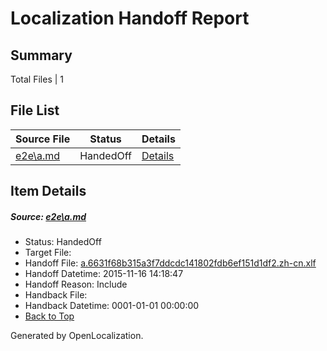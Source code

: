 # <a name='report-top'></a> Localization Handoff Report

## Summary
 Total Files | 1

## File List
 Source File | Status | Details 
 ----------- | ------ | ------- 
 [e2e\a.md](https://github.com/OpenLocalizationTest/oltest/blob/48c60ab58e39b43b3bb4c0e3a8c871ee969087fc/e2e/a.md) | HandedOff | [Details](#080e7166119a2306af853a5c684031fb24161b9a1)

## Item Details
##### <a name='080e7166119a2306af853a5c684031fb24161b9a1'></a> Source: [e2e\a.md](https://github.com/OpenLocalizationTest/oltest/blob/48c60ab58e39b43b3bb4c0e3a8c871ee969087fc/e2e/a.md)
* Status: HandedOff
* Target File: 
* Handoff File: [a.6631f68b315a3f7ddcdc141802fdb6ef151d1df2.zh-cn.xlf](https://github.com/OpenLocalizationTestOrg/olhandoff/blob/0b297109609b61a779886ccfe9f1317bf887f525/ol-handoff/OpenLocalizationTestOrg/oltest.zh-cn/yanz/a.6631f68b315a3f7ddcdc141802fdb6ef151d1df2.zh-cn.xlf)
* Handoff Datetime: 2015-11-16 14:18:47
* Handoff Reason: Include
* Handback File: 
* Handback Datetime: 0001-01-01 00:00:00
* [Back to Top](#report-top)


Generated by OpenLocalization.
